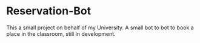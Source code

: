 # Reservation-Bot
This a small project on behalf of my University. A small bot to bot to book a place in the classroom, still in development. 
